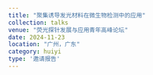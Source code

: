 ```yaml
---
title: "聚集诱导发光材料在微生物检测中的应用"
collection: talks
venue: "荧光探针发展与应用青年高峰论坛"
date: 2024-11-23
location: "广州，广东"
category: huiyi
type: '邀请报告'
---
```

